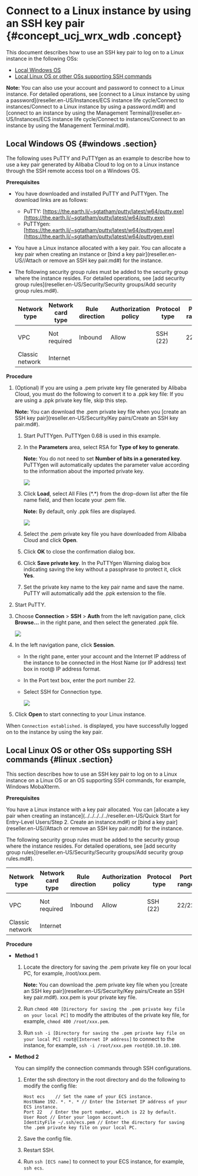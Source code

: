 # Connect to a Linux instance by using an SSH key pair {#concept_ucj_wrx_wdb .concept}

This document describes how to use an SSH key pair to log on to a Linux instance in the following OSs:

-   [Local Windows OS](#windows)
-   [Local Linux OS or other OSs supporting SSH commands](#linux)

**Note:** You can also use your account and password to connect to a Linux instance. For detailed operations, see [connect to a Linux instance by using a password](reseller.en-US/Instances/ECS instance life cycle/Connect to instances/Connect to a Linux instance by using a password.md#) and [connect to an instance by using the Management Terminal](reseller.en-US/Instances/ECS instance life cycle/Connect to instances/Connect to an instance by using the Management Terminal.md#).

## Local Windows OS {#windows .section}

The following uses PuTTY and PuTTYgen as an example to describe how to use a key pair generated by Alibaba Cloud to log on to a Linux instance through the SSH remote access tool on a Windows OS.

**Prerequisites**

-   You have downloaded and installed PuTTY and PuTTYgen. The download links are as follows:

    -   PuTTY: [https://the.earth.li/~sgtatham/putty/latest/w64/putty.exe](https://the.earth.li/~sgtatham/putty/latest/w64/putty.exe)
    -   PuTTYgen: [https://the.earth.li/~sgtatham/putty/latest/w64/puttygen.exe](https://the.earth.li/~sgtatham/putty/latest/w64/puttygen.exe)
-   You have a Linux instance allocated with a key pair. You can allocate a key pair when creating an instance or [bind a key pair](reseller.en-US//Attach or remove an SSH key pair.md#) for the instance.

-   The following security group rules must be added to the security group where the instance resides. For detailed operations, see [add security group rules](reseller.en-US/Security/Security groups/Add security group rules.md#).

    |Network type|Network card type|Rule direction|Authorization policy|Protocol type|Port range|Authorization type|Authorization object|Priority|
    |------------|-----------------|--------------|--------------------|-------------|----------|------------------|--------------------|--------|
    |VPC|Not required|Inbound|Allow|SSH \(22\)|22/22|IP address segment–based access|0.0.0.0/0|1|
    |Classic network|Internet|


**Procedure**

1.  \(Optional\) If you are using a .pem private key file generated by Alibaba Cloud, you must do the following to convert it to a .ppk key file: If you are using a .ppk private key file, skip this step.

    **Note:** You can download the .pem private key file when you [create an SSH key pair](reseller.en-US/Security/Key pairs/Create an SSH key pair.md#).

    1.  Start PuTTYgen. PuTTYgen 0.68 is used in this example.
    2.  In the **Parameters** area, select RSA for **Type of key to generate**.

        **Note:** You do not need to set **Number of bits in a generated key**. PuTTYgen will automatically updates the parameter value according to the information about the imported private key.

        ![](http://static-aliyun-doc.oss-cn-hangzhou.aliyuncs.com/assets/img/9620/15510813185187_en-US.png)

    3.  Click **Load**, select All Files \(\*.\*\) from the drop-down list after the file name field, and then locate your .pem file.

        **Note:** By default, only .ppk files are displayed.

        ![](http://static-aliyun-doc.oss-cn-hangzhou.aliyuncs.com/assets/img/9620/15510813195188_en-US.png)

    4.  Select the .pem private key file you have downloaded from Alibaba Cloud and click **Open**.
    5.  Click **OK** to close the confirmation dialog box.
    6.  Click **Save private key**. In the PuTTYgen Warning dialog box indicating saving the key without a passphrase to protect it, click **Yes**.
    7.  Set the private key name to the key pair name and save the name. PuTTY will automatically add the .ppk extension to the file.
2.  Start PuTTY.
3.  Choose **Connection** \> **SSH** \> **Auth** from the left navigation pane, click **Browse…** in the right pane, and then select the generated .ppk file.

    ![](http://static-aliyun-doc.oss-cn-hangzhou.aliyuncs.com/assets/img/9620/15510813195191_en-US.png)

4.  In the left navigation pane, click **Session**.
    -   In the right pane, enter your account and the Internet IP address of the instance to be connected in the Host Name \(or IP address\) text box in root@ IP address format.
    -   In the Port text box, enter the port number 22.
    -   Select SSH for Connection type.

        ![](http://static-aliyun-doc.oss-cn-hangzhou.aliyuncs.com/assets/img/9620/15510813195192_en-US.png)

5.  Click **Open** to start connecting to your Linux instance.

When `Connection established.` is displayed, you have successfully logged on to the instance by using the key pair.

## Local Linux OS or other OSs supporting SSH commands {#linux .section}

This section describes how to use an SSH key pair to log on to a Linux instance on a Linux OS or an OS supporting SSH commands, for example, Windows MobaXterm.

**Prerequisites**

You have a Linux instance with a key pair allocated. You can [allocate a key pair when creating an instance](../../../../../reseller.en-US/Quick Start for Entry-Level Users/Step 2. Create an instance.md#) or [bind a key pair](reseller.en-US//Attach or remove an SSH key pair.md#) for the instance.

The following security group rules must be added to the security group where the instance resides. For detailed operations, see [add security group rules](reseller.en-US/Security/Security groups/Add security group rules.md#).

|Network type|Network card type|Rule direction|Authorization policy|Protocol type|Port range|Authorization type|Authorization object|Priority|
|------------|-----------------|--------------|--------------------|-------------|----------|------------------|--------------------|--------|
|VPC|Not required|Inbound|Allow|SSH \(22\)|22/22|IP address segment–based access|0.0.0.0/0|1|
|Classic network|Internet|

**Procedure**

-   **Method 1**

    1.  Locate the directory for saving the .pem private key file on your local PC, for example, /root/xxx.pem.

        **Note:** You can download the .pem private key file when you [create an SSH key pair](reseller.en-US/Security/Key pairs/Create an SSH key pair.md#). xxx.pem is your private key file.

    2.  Run `chmod 400 [Directory for saving the .pem private key file on your local PC]` to modify the attributes of the private key file, for example, `chmod 400 /root/xxx.pem`.
    3.  Run `ssh -i [Directory for saving the .pem private key file on your local PC] root@[Internet IP address]` to connect to the instance, for example, `ssh -i /root/xxx.pem root@10.10.10.100`.
-   **Method 2**

    You can simplify the connection commands through SSH configurations.

    1.  Enter the ssh directory in the root directory and do the following to modify the config file:

        ```
        Host ecs    // Set the name of your ECS instance.
        HostName 192. *. *. * // Enter the Internet IP address of your ECS instance.
        Port 22   / Enter the port number, which is 22 by default.
        User Root // Enter your logon account.
        IdentityFile ~/.ssh/ecs.pem // Enter the directory for saving the .pem private key file on your local PC.
        ```

    2.  Save the config file.
    3.  Restart SSH.
    4.  Run `ssh [ECS name]` to connect to your ECS instance, for example, `ssh ecs`.

